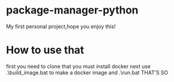 # package-manager-python
My first personal project,hope you enjoy this!
# How to use that
first you need to clone that
you must install docker
next use .\build_image.bat to make a docker image
and .\run.bat
THAT'S SO

